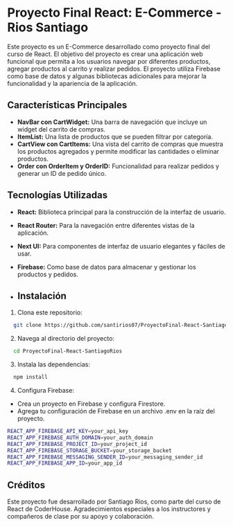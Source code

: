 # Proyecto Final React: E-Commerce - Rios Santiago

Este proyecto es un E-Commerce desarrollado como proyecto final del curso de React. El objetivo del proyecto es crear una aplicación web funcional que permita a los usuarios navegar por diferentes productos, agregar productos al carrito y realizar pedidos. El proyecto utiliza Firebase como base de datos y algunas bibliotecas adicionales para mejorar la funcionalidad y la apariencia de la aplicación.

## Características Principales

- **NavBar con CartWidget:** Una barra de navegación que incluye un widget del carrito de compras.
- **ItemList:** Una lista de productos que se pueden filtrar por categoría.
- **CartView con CartItems:** Una vista del carrito de compras que muestra los productos agregados y permite modificar las cantidades o eliminar productos.
- **Order con OrderItem y OrderID:** Funcionalidad para realizar pedidos y generar un ID de pedido único.

## Tecnologías Utilizadas
- **React:** Biblioteca principal para la construcción de la interfaz de usuario.
- **React Router:** Para la navegación entre diferentes vistas de la aplicación.
- **Next UI:** Para componentes de interfaz de usuario elegantes y fáciles de usar.
- **Firebase:** Como base de datos para almacenar y gestionar los productos y pedidos.

- ## Instalación

1. Clona este repositorio:

```bash
  git clone https://github.com/santirios07/ProyectoFinal-React-SantiagoRios.git
```

2. Navega al directorio del proyecto:

```bash
  cd ProyectoFinal-React-SantiagoRios
```

3. Instala las dependencias:

```bash
  npm install
```

4. Configura Firebase:

- Crea un proyecto en Firebase y configura Firestore.
- Agrega tu configuración de Firebase en un archivo .env en la raíz del proyecto.

```bash
REACT_APP_FIREBASE_API_KEY=your_api_key
REACT_APP_FIREBASE_AUTH_DOMAIN=your_auth_domain
REACT_APP_FIREBASE_PROJECT_ID=your_project_id
REACT_APP_FIREBASE_STORAGE_BUCKET=your_storage_bucket
REACT_APP_FIREBASE_MESSAGING_SENDER_ID=your_messaging_sender_id
REACT_APP_FIREBASE_APP_ID=your_app_id
```

## Créditos
Este proyecto fue desarrollado por Santiago Rios, como parte del curso de React de CoderHouse. Agradecimientos especiales a los instructores y compañeros de clase por su apoyo y colaboración.
